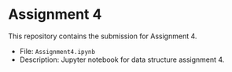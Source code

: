 # Assignment 4

This repository contains the submission for Assignment 4.

- File: `Assignment4.ipynb`
- Description: Jupyter notebook for data structure assignment 4.

